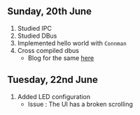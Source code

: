 ## Sunday, 20th June

1. Studied IPC
2. Studied DBus
3. Implemented hello world with `Connman`
4. Cross compiled dbus
   * Blog for the same [here](../../../blog/2021-06-23-dbus-crossc.md) 

## Tuesday, 22nd June

1. Added LED configuration
   * Issue : The UI has a broken scrolling